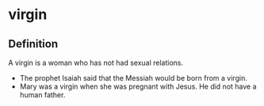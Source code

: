 # virgin

## Definition

A virgin is a woman who has not had sexual relations.

* The prophet Isaiah said that the Messiah would be born from a virgin.
* Mary was a virgin when she was pregnant with Jesus. He did not have a human father.